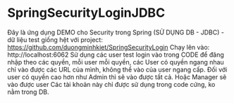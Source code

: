 # SpringSecurityLoginJDBC

Đây là ứng dụng DEMO cho Security trong Spring (SỬ DỤNG DB - JDBC) - dữ liệu test giống hệt với project: https://github.com/duongminhkiet/SpringSecurityLogin
Chạy lên vào: http://localhost:6062 Sử dụng các user test login vào trong CODE để đăng nhập theo các quyền, mỗi user mỗi quyền, các User có quyền ngang nhau chỉ vào được các URL của mình, không thể vào của user ngang cấp. Đối với user có quyền cao hơn như Admin thì sẽ vào được tất cả. Hoặc Manager sẽ vào được user Các tài khoản này chỉ được sử dụng trong code cứng, ko nằm trong DB.
